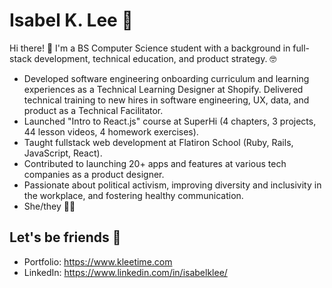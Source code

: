 # Isabel K. Lee 🍤
Hi there! 👋 I'm a BS Computer Science student with a background in full-stack development, technical education, and product strategy. 🤓

* Developed software engineering onboarding curriculum and learning experiences as a Technical Learning Designer at Shopify. Delivered technical training to new hires in software engineering, UX, data, and product as a Technical Facilitator.
* Launched "Intro to React.js" course at SuperHi (4 chapters, 3 projects, 44 lesson videos, 4 homework exercises).
* Taught fullstack web development at Flatiron School (Ruby, Rails, JavaScript, React).
* Contributed to launching 20+ apps and features at various tech companies as a product designer.
* Passionate about political activism, improving diversity and inclusivity in the workplace, and fostering healthy communication.
* She/they 🏳️‍🌈

## Let's be friends 🍊
* Portfolio: https://www.kleetime.com
* LinkedIn: https://www.linkedin.com/in/isabelklee/
